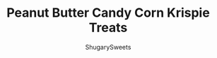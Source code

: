 ---
layout: ../../layouts/MarkdownPostLayout.astro
title: Peanut Butter Candy Corn Krispie Treats
author: ShugarySweets
pubDate: 2019-01-15
description: "Chewy Peanut Butter Krispie treats topped with Candy Corn, Peanuts, and Reese&#x27;s Pieces. This adaption of everyone&#x27;s favorite childhood treat is here just in time for Halloween!"
image_url: https://www.shugarysweets.com/wp-content/uploads/2013/10/square-3.jpg
tags: ["Rice Krispie Treats","American"]
calories: 193
protein: 4
carbohydrates: 20
fats: 12
fiber: 1
ingredients: ["1/4 cup unsalted butter","1 bag (16 ounce) mini marshmallows, divided","1/2 cup creamy peanut butter","5 cups crispy rice cereal","1 bag (10 ounce) peanut butter morsels, melted","1/2 cup Reese's Pieces","1/2 cup dry roasted peanuts, salted","1/2 cup candy corn"]
serves: 16
time: "50 minutes"
prepTime: "45 minutes"
instructions: ["Line a 9inch square baking dish with parchment paper and set aside.","In a large pot, melt butter over medium heat. Add all but 1 cup of mini marshmallows and turn to low heat, stirring constantly until marshmallows are completely melted. Remove from heat and add peanut butter, stirring quickly. Add cereal and stir until combined. Fold in remaining 1 cup mini marshmallows.","Pour krispie treats into baking dish. Using the butter wrapper (or lightly buttered fingers), gently press the krispies into the pan. DO NOT OVER PRESS, this will lead to dry treats.","Top the treats with the melted peanut butter morsels. Sprinkle with candy, peanuts and candy corn. Press those into the melted peanut butter. Cover with foil. Allow to set, about 30 minutes.","Remove from pan, remove parchment paper, and cut into squares. Store in an airtight container at room temperature for 2-3 days. ENJOY."]
nutrition: ["193 calories","20 grams carbohydrates","10 milligrams cholesterol","12 grams fat","1 grams fiber","4 grams protein","4 grams saturated fat","103 milligrams sodium","11 grams sugar","0 grams trans fat","6 grams unsaturated fat"]
---